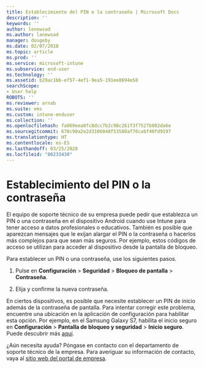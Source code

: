 ```yaml
---
title: Establecimiento del PIN o la contraseña | Microsoft Docs
description: ''
keywords: ''
author: lenewsad
ms.author: lanewsad
manager: dougeby
ms.date: 02/07/2018
ms.topic: article
ms.prod: ''
ms.service: microsoft-intune
ms.subservice: end-user
ms.technology: ''
ms.assetid: b29ac1bb-ef57-4ef1-9ea5-191ee8694e58
searchScope:
- User help
ROBOTS: ''
ms.reviewer: arnab
ms.suite: ems
ms.custom: intune-enduser
ms.collection: ''
ms.openlocfilehash: fa069eea0fc8dcc7b2c98c261f3f7527b802da6e
ms.sourcegitcommit: 670c90a2e2d3106048f53580af76cabf40fd9197
ms.translationtype: HT
ms.contentlocale: es-ES
ms.lasthandoff: 03/25/2020
ms.locfileid: "80233430"
---
```

# <a name="set-your-pin-or-password"></a>Establecimiento del PIN o la contraseña

El equipo de soporte técnico de su empresa puede pedir que establezca un PIN o una contraseña en el dispositivo Android cuando use Intune para tener acceso a datos profesionales o educativos. También es posible que aparezcan mensajes que le exijan alargar el PIN o la contraseña o hacerlos más complejos para que sean más seguros. Por ejemplo, estos códigos de acceso se utilizan para acceder al dispositivo desde la pantalla de bloqueo.

Para establecer un PIN o una contraseña, use los siguientes pasos.

1. Pulse en **Configuración** > **Seguridad** > **Bloqueo de pantalla** > **Contraseña**.

2. Elija y confirme la nueva contraseña.

En ciertos dispositivos, es posible que necesite establecer un PIN de inicio además de la contraseña de pantalla. Para intentar corregir este problema, encuentre una ubicación en la aplicación de configuración para habilitar esta opción. Por ejemplo, en el Samsung Galaxy S7, habilita el inicio seguro en **Configuración** > **Pantalla de bloqueo y seguridad** > **Inicio seguro**. Puede descubrir más [aquí](your-device-appears-encrypted-but-cp-says-otherwise-android.md). 

¿Aún necesita ayuda? Póngase en contacto con el departamento de soporte técnico de la empresa. Para averiguar su información de contacto, vaya al [sitio web del portal de empresa](https://go.microsoft.com/fwlink/?linkid=2010980).
